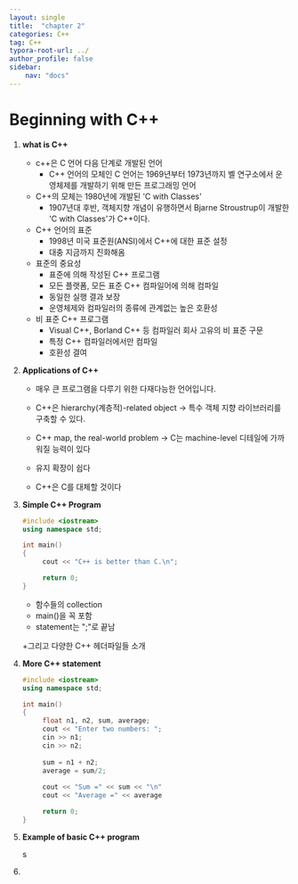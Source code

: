 ```yaml
---
layout: single
title:  "chapter 2"
categories: C++
tag: C++
typora-root-url: ../
author_profile: false
sidebar:
    nav: "docs"
---
```


# Beginning with C++

1. **what is C++**

   + c++은 C 언어 다음 단계로 개발된 언어
     + C++ 언어의 모체인 C 언어는 1969년부터 1973년까지 벨 연구소에서 운영체제를 개발하기 위해 만든 프로그래밍 언어
   + C++의 모체는 1980년에 개발된 'C with Classes'
     +  1907년대 후반, 객체지향 개념이 유행하면서 Bjarne Stroustrup이 개발한 'C with Classes'가 C++이다.
   + C++ 언어의 표준
     +  1998년 미국 표준원(ANSI)에서 C++에 대한 표준 설정
     + 대충 지금까지 진화해옴
   + 표준의 중요성
     +  표준에 의해 작성된 C++ 프로그램
       +  모든 플랫폼, 모든 표준 C++ 컴파일어에 의해 컴파일
       + 동일한 실행 결과 보장
       + 운영체제와 컴파일러의 종류에 관계없는 높은 호환성
   + 비 표준 C++ 프로그램
     +  Visual C++, Borland C++ 등 컴파일러 회사 고유의 비 표준 구문
       +  특정 C++ 컴파일러에서만 컴파일
     + 호환성 결여
       

2. **Applications of C++**

   +  매우 큰 프로그램을 다루기 위한 다재다능한 언어입니다.

   + C++은 hierarchy(계층적)-related object -> 특수 객체 지향 라이브러리를 구축할 수 있다.

   + C++ map, the real-world problem -> C는 machine-level 디테일에 가까워질 능력이 있다

   + 유지 확장이 쉽다

   + C++은 C를 대체할 것이다

     

3. **Simple C++ Program**

   ```c++
   #include <iostream>
   using namespace std;
   
   int main()
   {
   		cout << "C++ is better than C.\n";
   
   		return 0;
   } 
   ```

   + 함수들의 collection
   + main()을 꼭 포함
   + statement는 ";"로 끝남

   +그리고 다양한 C++ 헤더파일들 소개

4. **More C++ statement** 

   ```c++
   #include <iostream>
   using namespace std;
   
   int main()
   {
       	float n1, n2, sum, average;
   		cout << "Enter two numbers: ";
   		cin >> n1;
       	cin >> n2;
       
       	sum = n1 + n2;
       	average = sum/2;
       
       	cout << "Sum =" << sum << "\n"
   		cout << "Average =" << average
   
   		return 0;
   } 
   ```

   

5. **Example of basic C++ program**

   s

6. 

   